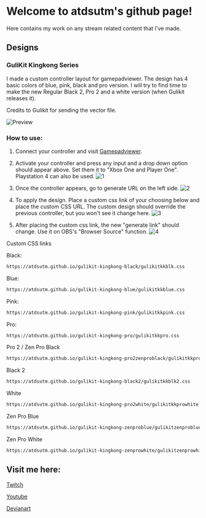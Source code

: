 # Welcome to atdsutm's github page!

Here contains my work on any stream related content that I've made.

## Designs

### GuliKit Kingkong Series

I made a custom controller layout for gamepadviewer. 
The design has 4 basic colors of blue, pink, black and pro version. I will try to find time to make the new Regular Black 2, Pro 2 and a white version (when Gulikit releases it).

Credits to Gulikit for sending the vector file.


![Preview](https://atdsutm.github.io/Controller%20Preview.gif)


### How to use:
1. Connect your controller and visit [Gamepadviewer](https://gamepadviewer.com/#).
2. Activate your controller and press any input and a drop down option should appear above. Set them it to "Xbox One and Player One". Playstation 4 can also be used.
![1](https://user-images.githubusercontent.com/102196195/170847066-2c7e35df-1c2c-45ee-85a4-dc4c5dc388cb.png)

3. Once the controller appears, go to generate URL on the left side. 
![2](https://user-images.githubusercontent.com/102196195/170847184-b453eb8b-e514-434d-a4aa-e7cd977f39e2.png)

4. To apply the design. Place a custom css link of your choosing below and place the custom CSS URL. The custom design should override the previous controller, but you won't see it change here.
![3](https://user-images.githubusercontent.com/102196195/170847190-1e6a7f89-0243-4a24-b318-b71277e03130.png)

5. After placing the custom css link, the new "generate link" should change. Use it on OBS's "Browser Source" function.
![4](https://user-images.githubusercontent.com/102196195/172052066-d05a5fe4-2146-4065-b8f3-e38d19ec87ae.png)

Custom CSS links

Black:
```markdown
https://atdsutm.github.io/gulikit-kingkong-black/gulikitkkblk.css
```
Blue:
```markdown
https://atdsutm.github.io/gulikit-kingkong-blue/gulikitkkblue.css
```
Pink:
```markdown
https://atdsutm.github.io/gulikit-kingkong-pink/gulikitkkpink.css
```
Pro:
```markdown
https://atdsutm.github.io/gulikit-kingkong-pro/gulikitkkpro.css
```
Pro 2 / Zen Pro Black
```markdown
https://atdsutm.github.io/gulikit-kingkong-pro2zenproblack/gulikitkkpro2.css
```
Black 2
```markdown
https://atdsutm.github.io/gulikit-kingkong-black2/gulikitkkblk2.css
```
White
```markdown
https://atdsutm.github.io/gulikit-kingkong-pro2white/gulikitkkprowhite.css
```
Zen Pro Blue
```markdown
https://atdsutm.github.io/gulikit-kingkong-zenproblue/gulikitzenproblue.css
```
Zen Pro White
```markdown
https://atdsutm.github.io/gulikit-kingkong-zenprowhite/gulikitzenprowhite.css
```

## Visit me here:

[Twitch](https://www.twitch.tv/atdsutm)

[Youtube](https://www.youtube.com/user/atdsutm)

[Devianart](https://www.deviantart.com/atdsutm/about)


<!-- 
```markdown
Syntax highlighted code block

# Header 1
## Header 2
### Header 3

- Bulleted
- List

1. Numbered
2. List

**Bold** and _Italic_ and `Code` text

[Link](url) and ![Image](src)
```

For more details see [Basic writing and formatting syntax](https://docs.github.com/en/github/writing-on-github/getting-started-with-writing-and-formatting-on-github/basic-writing-and-formatting-syntax).

### Jekyll Themes

Your Pages site will use the layout and styles from the Jekyll theme you have selected in your [repository settings](https://github.com/atdsutm/atdsutm.github.io/settings/pages). The name of this theme is saved in the Jekyll `_config.yml` configuration file.

### Support or Contact

Having trouble with Pages? Check out our [documentation](https://docs.github.com/categories/github-pages-basics/) or [contact support](https://support.github.com/contact) and we’ll help you sort it out.
 -->
